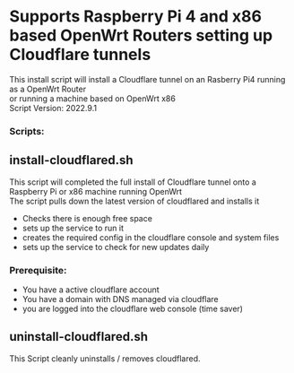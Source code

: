 # Supports Raspberry Pi 4 and x86 based OpenWrt Routers setting up Cloudflare tunnels

This install script will install a Cloudflare tunnel on an Rasberry Pi4 running as a OpenWrt Router\
or running a machine based on OpenWrt x86\
Script Version: 2022.9.1

### Scripts:



## install-cloudflared.sh
This script will completed the full install of Cloudflare tunnel onto a Raspberry Pi or x86 machine running OpenWrt\
The script pulls down the latest version of cloudflared and installs it
- Checks there is enough free space
- sets up the service to run it 
- creates the required config in the cloudflare console and  system files
- sets up the service to check for new updates daily

### Prerequisite:
- You have a active cloudflare account
- You have a domain with DNS managed via cloudflare
- you are logged into the cloudflare web console (time saver)


## uninstall-cloudflared.sh
This Script cleanly uninstalls / removes cloudflared.




